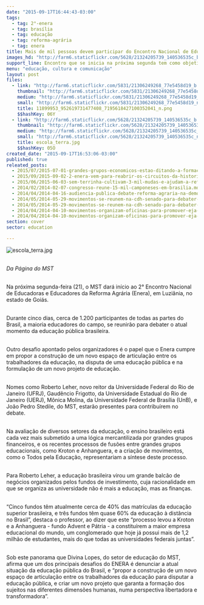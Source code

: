 ```yaml
---
date: "2015-09-17T16:44:43-03:00"
tags:
  - tag: 2°-enera
  - tag: brasília
  - tag: educação
  - tag: reforma-agrária
  - tag: enera
title: Mais de mil pessoas devem participar do Encontro Nacional de Educadores da Reforma Agrária
images_hd: "http://farm6.staticflickr.com/5628/21324205739_140536535c_b.jpg"
support_line: Encontro que se inicia na próxima segunda tem como objetivo propor a construção de um novo espaço de articulação para a formulação de um novo projeto educacional.
menu: "educação, cultura e comunicação"
layout: post
files:
  - link: "http://farm6.staticflickr.com/5831/21306249268_77e5458d19_b.jpg"
    thumbnail: "http://farm6.staticflickr.com/5831/21306249268_77e5458d19_t.jpg"
    medium: "http://farm6.staticflickr.com/5831/21306249268_77e5458d19_z.jpg"
    small: "http://farm6.staticflickr.com/5831/21306249268_77e5458d19_n.jpg"
    title: 11899953_952619731477408_7195618427100352041_n.png
    $$hashKey: 06Y
  - link: "http://farm6.staticflickr.com/5628/21324205739_140536535c_b.jpg"
    thumbnail: "http://farm6.staticflickr.com/5628/21324205739_140536535c_t.jpg"
    medium: "http://farm6.staticflickr.com/5628/21324205739_140536535c_z.jpg"
    small: "http://farm6.staticflickr.com/5628/21324205739_140536535c_n.jpg"
    title: escola_terra.jpg
    $$hashKey: 05O
created_date: "2015-09-17T16:53:06-03:00"
published: true
releated_posts:
  - 2015/07/2015-07-01-grandes-grupos-economicos-estao-ditando-a-formacao-de-criancas-e-jovens-brasileiros.md
  - 2015/09/2015-09-02-2-enera-vem-para-reabrir-os-circuitos-da-historia-da-educacao-do-campo.md
  - 2015/06/2015-06-03-sem-terrinha-cultivam-3-mil-mudas-e-ajudam-a-reflorestar-assentamento.md
  - 2014/02/2014-02-07-congresso-reune-15-mil-camponeses-em-brasilia.md
  - 2014/04/2014-04-16-audiencia-publica-debate-reforma-agraria-na-democratizacao-do-pais.md
  - 2014/05/2014-05-29-movimentos-se-reunem-na-cdh-senado-para-debater-paa-e-reforma-agraria.md
  - 2014/05/2014-05-29-movimentos-se-reunem-na-cdh-senado-para-debater-paa-e-reforma-agraria.md-e
  - 2014/04/2014-04-10-movimentos-organizam-oficinas-para-promover-eja-nos-assentamentos.md
  - 2014/04/2014-04-10-movimentos-organizam-oficinas-para-promover-eja-nos-assentamentos.md-e
section: cover
sector: education

---
```

<p><img alt="escola_terra.jpg" src="http://farm6.staticflickr.com/5628/21324205739_140536535c_b.jpg" /></p>

<p><br />
<em>Da P&aacute;gina do MST&nbsp;</em></p>

<p><br />
Na pr&oacute;xima segunda-feira (21), o MST dar&aacute; in&iacute;cio ao 2&deg; Encontro Nacional de Educadoras e Educadores da Reforma Agr&aacute;ria (Enera), em Luzi&acirc;nia, no estado de Goi&aacute;s.&nbsp;</p>

<p><br />
Durante cinco dias, cerca de 1.200 participantes de todas as partes do Brasil, a maioria educadores do campo, se reunir&atilde;o para debater o atual momento da educa&ccedil;&atilde;o p&uacute;blica brasileira.&nbsp;</p>

<p><br />
Outro desafio apontado pelos organizadores &eacute; o papel que o Enera cumpre em propor a constru&ccedil;&atilde;o de um novo espa&ccedil;o de articula&ccedil;&atilde;o entre os trabalhadores da educa&ccedil;&atilde;o, na disputa de uma educa&ccedil;&atilde;o p&uacute;blica e na formula&ccedil;&atilde;o de um novo projeto de educa&ccedil;&atilde;o.&nbsp;</p>

<p><br />
Nomes como Roberto Leher, novo reitor da Universidade Federal do Rio de Janeiro (UFRJ), Gaud&ecirc;ncio Frigotto, da Universidade Estadual do Rio de Janeiro (UERJ), M&ocirc;nica Molina, da Universidade Federal de Bras&iacute;lia (UnB), e Jo&atilde;o Pedro Stedile, do MST, estar&atilde;o presentes para contribu&iacute;rem no debate.&nbsp;</p>

<p><br />
Na avalia&ccedil;&atilde;o de diversos setores da educa&ccedil;&atilde;o, o ensino brasileiro est&aacute; cada vez mais submetido a uma l&oacute;gica mercantilizada por grandes grupos financeiros, e os recentes processos de fus&otilde;es entre grandes grupos educacionais, como Kroton e Anhanguera, e a cria&ccedil;&atilde;o de movimentos, como o Todos pela Educa&ccedil;&atilde;o, representariam a s&iacute;ntese deste processo.&nbsp;</p>

<p><br />
Para Roberto Leher, a educa&ccedil;&atilde;o brasileira virou um grande balc&atilde;o de neg&oacute;cios organizados pelos fundos de investimento, cuja racionalidade em que se organiza as universidade n&atilde;o &eacute; mais a educa&ccedil;&atilde;o, mas as finan&ccedil;as.&nbsp;</p>

<p><br />
&ldquo;Cinco fundos t&ecirc;m atualmente cerca de 40% das matr&iacute;culas da educa&ccedil;&atilde;o superior brasileira, e tr&ecirc;s fundos t&ecirc;m quase 60% da educa&ccedil;&atilde;o &agrave; dist&acirc;ncia no Brasil&rdquo;, destaca o professor, ao dizer que este &ldquo;processo levou a Kroton e a Anhanguera - fundo Advent e P&aacute;tria - a constitu&iacute;rem a maior empresa educacional do mundo, um conglomerado que hoje j&aacute; possui mais de 1,2 milh&atilde;o de estudantes, mais do que todas as universidades federais juntas&rdquo;.&nbsp;</p>

<p><br />
Sob este panorama que Divina Lopes, do setor de educa&ccedil;&atilde;o do MST, afirma que um dos principais desafios do ENERA &eacute; denunciar a atual situa&ccedil;&atilde;o da educa&ccedil;&atilde;o p&uacute;blica do Brasil, e &ldquo;propor a constru&ccedil;&atilde;o de um novo espa&ccedil;o de articula&ccedil;&atilde;o entre os trabalhadores da educa&ccedil;&atilde;o para disputar a educa&ccedil;&atilde;o p&uacute;blica, e criar um novo projeto que garanta a forma&ccedil;&atilde;o dos sujeitos nas diferentes dimens&otilde;es humanas, numa perspectiva libertadora e transformadora&rdquo;.&nbsp;</p>
